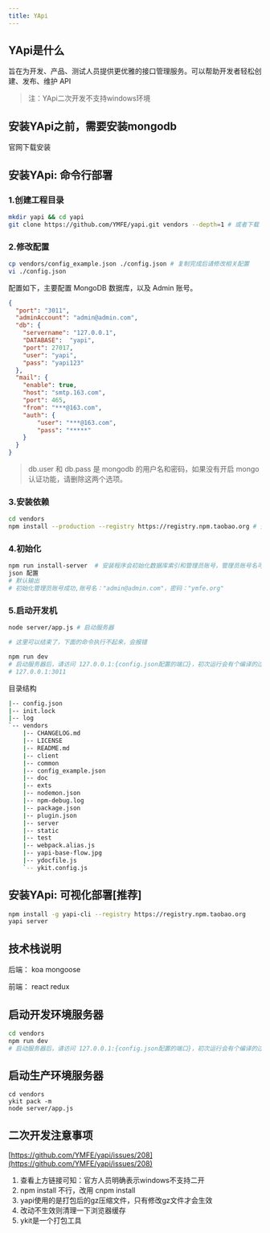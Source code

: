 ```yaml
---
title: YApi
---
```


## YApi是什么
旨在为开发、产品、测试人员提供更优雅的接口管理服务。可以帮助开发者轻松创建、发布、维护 API
> 注：YApi二次开发不支持windows环境

## 安装YApi之前，需要安装mongodb
官网下载安装


## 安装YApi: 命令行部署

### 1.创建工程目录
```bash
mkdir yapi && cd yapi
git clone https://github.com/YMFE/yapi.git vendors --depth=1 # 或者下载 zip 包解压到 vendors 目录
```
### 2.修改配置
```bash
cp vendors/config_example.json ./config.json # 复制完成后请修改相关配置
vi ./config.json
```
配置如下，主要配置 MongoDB 数据库，以及 Admin 账号。
```json
{
  "port": "3011",
  "adminAccount": "admin@admin.com",
  "db": {
    "servername": "127.0.0.1",
    "DATABASE":  "yapi",
    "port": 27017,
    "user": "yapi",
    "pass": "yapi123"
  },
  "mail": {
    "enable": true,
    "host": "smtp.163.com",
    "port": 465,
    "from": "***@163.com",
    "auth": {
        "user": "***@163.com",
        "pass": "*****"
    }
  }
}
```
> db.user 和 db.pass 是 mongodb 的用户名和密码，如果没有开启 mongo 认证功能，请删除这两个选项。

### 3.安装依赖
```bash
cd vendors
npm install --production --registry https://registry.npm.taobao.org # 安装依赖
```
### 4.初始化
```bash
npm run install-server  # 安装程序会初始化数据库索引和管理员账号，管理员账号名可在 config.
json 配置
# 默认输出
# 初始化管理员账号成功,账号名："admin@admin.com"，密码："ymfe.org"
```
### 5.启动开发机
```bash
node server/app.js # 启动服务器

# 这里可以结束了，下面的命令执行不起来，会报错

npm run dev
# 启动服务器后，请访问 127.0.0.1:{config.json配置的端口}，初次运行会有个编译的过程，请耐心等候
# 127.0.0.1:3011
```
目录结构
```bash
|-- config.json
|-- init.lock
|-- log
`-- vendors
    |-- CHANGELOG.md
    |-- LICENSE
    |-- README.md
    |-- client
    |-- common
    |-- config_example.json
    |-- doc
    |-- exts
    |-- nodemon.json
    |-- npm-debug.log
    |-- package.json
    |-- plugin.json
    |-- server
    |-- static
    |-- test
    |-- webpack.alias.js
    |-- yapi-base-flow.jpg
    |-- ydocfile.js
    `-- ykit.config.js
```
## 安装YApi: 可视化部署[推荐]

```bash
npm install -g yapi-cli --registry https://registry.npm.taobao.org
yapi server
```


## 技术栈说明
后端： koa mongoose

前端： react redux

## 启动开发环境服务器
```bash
cd vendors
npm run dev
# 启动服务器后，请访问 127.0.0.1:{config.json配置的端口}，初次运行会有个编译的过程，请耐心等候
```
## 启动生产环境服务器
```
cd vendors
ykit pack -m
node server/app.js
```

## 二次开发注意事项

[https://github.com/YMFE/yapi/issues/208](https://github.com/YMFE/yapi/issues/208)

1. 查看上方链接可知：官方人员明确表示windows不支持二开
2. npm install 不行，改用 cnpm install
3. yapi使用的是打包后的gz压缩文件，只有修改gz文件才会生效
4. 改动不生效则清理一下浏览器缓存
5. ykit是一个打包工具
